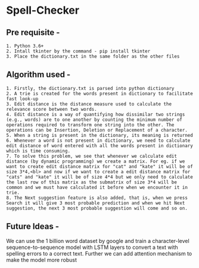 # Spell-Checker
## Pre requisite -
	1. Python 3.6+
	2. Intall tkinter by the command - pip install tkinter
	3. Place the dictionary.txt in the same folder as the other files

## Algorithm used -
	1. Firstly, the dictionary.txt is parsed into python dictionary
	2. A trie is created for the words present in dictionary to facilitate fast look-up
	3. Edit distance is the distance measure used to calculate the relevance score between two words. 
	4. Edit distance is a way of quantifying how dissimilar two strings (e.g., words) are to one another by counting the minimum number of operations required to transform one string into the other. The operations can be Insertion, Deletion or Replacement of a character.
	5. When a string is present in the dictionary, its meaning is returned
	6. Whenever a word is not present in dictionary, we need to calculate edit distance of word entered with all the words present in dictionary which is time consuming.
	7. To solve this problem, we see that whenever we calculate edit distance (by dynamic programming) we create a matrix. For eg. if we want to create edit distance matrix for "cat" and "kate" it will be of size 3*4,<bl> and now if we want to create a edit distance matrix for "cats" and "kate" it will be of size 4*4 but we only need to calculate the last row of this matrix as the submatrix of size 3*4 will be common and we must have calculated it before when we encounter it in trie.
	8. The Next suggestion feature is also added, that is, when we press Search it will give 3 most probable prediction and when we hit Next suggestion, the next 3 most probable suggestion will come and so on. 


## Future Ideas - 
We can use the 1 billion word dataset by google and train a character-level sequence-to-sequence model with LSTM layers to convert a text with spelling errors to a correct text. Further we can add attention mechanism to make the model more robust
